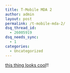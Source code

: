 ```yaml
---
title: T-Mobile MDA 2
author: admin
layout: post
permalink: /t-mobile-mda-2/
dsq_thread_id:
  - 26005919
dsq_needs_sync:
  - 1
categories:
  - Uncategorized
---
```

[this thing looks cool][1]!!

 [1]: http://msmobiles.com/article.php/54.html